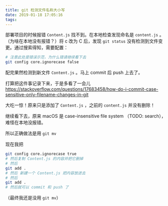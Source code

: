 ```yaml
---
title: git 检测文件名称大小写
date: 2019-01-18 17:05:16
tags:
---
```




部署项目的时候报错 `Content.js` 找不到。在本地检查发现命名是 `content.js` 。（为啥在本地没有报错？）将 c 改为 C 后，发现 `git status` 没有检测到文件变更。通过搜索得知，需要配置：

```bash
# 注意此处是错误示范，为什么错请继续看下去
git config core.ignorecase false
```

配完果然检测到新文件 `Content.js` 。马上 commit 后 push 上去了。

打算把这件事记录下来，于是多看了一会儿 https://stackoverflow.com/questions/17683458/how-do-i-commit-case-sensitive-only-filename-changes-in-git

大吃一惊！原来只是添加了 `Content.js` ，之前的 `content.js` 并没有删除！

继续看下去，原来 macOS 是 case-insensitive file system （TODO: search），难怪在本地没报错。

所以正确做法是用 `git mv`

现在我把

```bash
git config core.ignorecase true
# 然后复制 Content.js 的内容并把它删掉
# 然后
git add .
# 然后 新建一个 Content.js 把内容放进去
# 然后
git add .
# 然后就可以 commit 和 push 了
```

（最终我还是没用 `git mv`）